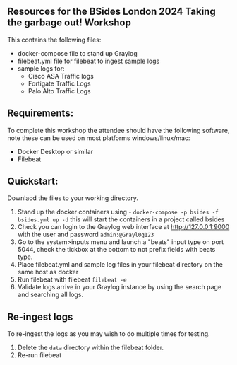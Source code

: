 ## Resources for the BSides London 2024 Taking the garbage out! Workshop

This contains the following files:
- docker-compose file to stand up Graylog
- filebeat.yml file for filebeat to ingest sample logs
- sample logs for:
    - Cisco ASA Traffic logs
    - Fortigate Traffic Logs
    - Palo Alto Traffic Logs

## Requirements:

To complete this workshop the attendee should have the following software, note these can be used on most platforms windows/linux/mac:

- Docker Desktop or similar
- Filebeat

## Quickstart:

Downlaod the files to your working directory.

1. Stand up the docker containers using - `docker-compose -p bsides -f bsides.yml up -d` this will start the containers in a project called bsides
2. Check you can login to the Graylog web interface at http://127.0.0.1:9000 with the user and password `admin:@Grayl0g123`
3. Go to the system>inputs menu and launch a "beats" input type on port 5044, check the tickbox at the bottom to not prefix fields with beats type.
4. Place filebeat.yml and sample log files in your filebeat directory on the same host as docker
5. Run filebeat with filebeat `filebeat -e`
6. Validate logs arrive in your Graylog instance by using the search page and searching all logs.

## Re-ingest logs

To re-ingest the logs as you may wish to do multiple times for testing.

1. Delete the `data` directory within the filebeat folder.
2. Re-run filebeat